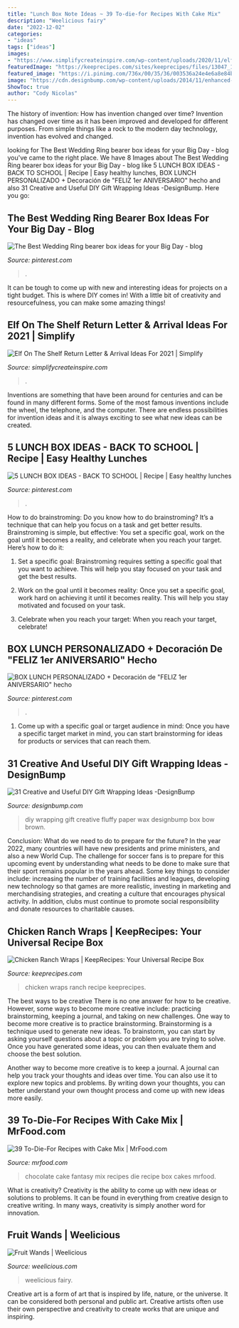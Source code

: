 ```yaml
---
title: "Lunch Box Note Ideas ~ 39 To-die-for Recipes With Cake Mix"
description: "Weelicious fairy"
date: "2022-12-02"
categories:
- "ideas"
tags: ["ideas"]
images:
- "https://www.simplifycreateinspire.com/wp-content/uploads/2020/11/elf-on-the-shelf-arrival-2-1.jpg"
featuredImage: "https://keeprecipes.com/sites/keeprecipes/files/13047_1511064798_0.jpg"
featured_image: "https://i.pinimg.com/736x/00/35/36/003536a24e4e6a8e84b5f8bcf515505d--box-lunches-coffee-break.jpg"
image: "https://cdn.designbump.com/wp-content/uploads/2014/11/enhanced-buzz-1023-1353368162-2.jpg"
ShowToc: true
author: "Cody Nicolas"
---
```



The history of invention: How has invention changed over time?
Invention has changed over time as it has been improved and developed for different purposes. From simple things like a rock to the modern day technology, invention has evolved and changed.

	

		
looking for The Best Wedding Ring bearer box ideas for your Big Day - blog you've came to the right place. We have 8 Images about The Best Wedding Ring bearer box ideas for your Big Day - blog like 5 LUNCH BOX IDEAS - BACK TO SCHOOL | Recipe | Easy healthy lunches, BOX LUNCH PERSONALIZADO + Decoración de &quot;FELIZ 1er ANIVERSARIO&quot; hecho and also 31 Creative and Useful DIY Gift Wrapping Ideas -DesignBump. Here you go:
		
    
## The Best Wedding Ring Bearer Box Ideas For Your Big Day - Blog

<img loading=lazy src="https://i.pinimg.com/736x/15/d0/5a/15d05a43dce29583af2d8eeacf57ad07.jpg" onerror="this.onerror=null;this.src='https://tse2.mm.bing.net/th?id=OIP.75kapD9ybMV1zUc60geoMQHaOC&amp;pid=15.1';" alt="The Best Wedding Ring bearer box ideas for your Big Day - blog">

_Source: pinterest.com_

>. 

	

It can be tough to come up with new and interesting ideas for projects on a tight budget. This is where DIY comes in! With a little bit of creativity and resourcefulness, you can make some amazing things!

    
## Elf On The Shelf Return Letter &amp; Arrival Ideas For 2021 | Simplify

<img loading=lazy src="https://www.simplifycreateinspire.com/wp-content/uploads/2020/11/elf-on-the-shelf-arrival-2-1.jpg" onerror="this.onerror=null;this.src='https://tse1.mm.bing.net/th?id=OIP.0a4NB0us1pllaO68qrZC5QHaNN&amp;pid=15.1';" alt="Elf On The Shelf Return Letter &amp; Arrival Ideas For 2021 | Simplify">

_Source: simplifycreateinspire.com_

>. 

	

Inventions are something that have been around for centuries and can be found in many different forms. Some of the most famous inventions include the wheel, the telephone, and the computer. There are endless possibilities for invention ideas and it is always exciting to see what new ideas can be created.

    
## 5 LUNCH BOX IDEAS - BACK TO SCHOOL | Recipe | Easy Healthy Lunches

<img loading=lazy src="https://i.pinimg.com/736x/87/ad/2d/87ad2dbe2fb671e827e6999665b55e1c.jpg" onerror="this.onerror=null;this.src='https://tse4.mm.bing.net/th?id=OIP.5PMfAvZDy8rH4aGOxHKpyAHaMW&amp;pid=15.1';" alt="5 LUNCH BOX IDEAS - BACK TO SCHOOL | Recipe | Easy healthy lunches">

_Source: pinterest.com_

>. 

	

How to do brainstroming:
Do you know how to do brainstroming? It’s a technique that can help you focus on a task and get better results. Brainstroming is simple, but effective: You set a specific goal, work on the goal until it becomes a reality, and celebrate when you reach your target. Here’s how to do it: 
1. Set a specific goal: Brainstroming requires setting a specific goal that you want to achieve. This will help you stay focused on your task and get the best results. 

2. Work on the goal until it becomes reality: Once you set a specific goal, work hard on achieving it until it becomes reality. This will help you stay motivated and focused on your task. 

3. Celebrate when you reach your target: When you reach your target, celebrate!

    
## BOX LUNCH PERSONALIZADO + Decoración De &quot;FELIZ 1er ANIVERSARIO&quot; Hecho

<img loading=lazy src="https://i.pinimg.com/736x/00/35/36/003536a24e4e6a8e84b5f8bcf515505d--box-lunches-coffee-break.jpg" onerror="this.onerror=null;this.src='https://tse1.mm.bing.net/th?id=OIP.H_rQyrDXZbB3w_XihJLp4gHaL5&amp;pid=15.1';" alt="BOX LUNCH PERSONALIZADO + Decoración de &quot;FELIZ 1er ANIVERSARIO&quot; hecho">

_Source: pinterest.com_

>. 

	

1. Come up with a specific goal or target audience in mind: Once you have a specific target market in mind, you can start brainstorming for ideas for products or services that can reach them.

    
## 31 Creative And Useful DIY Gift Wrapping Ideas -DesignBump

<img loading=lazy src="https://cdn.designbump.com/wp-content/uploads/2014/11/enhanced-buzz-1023-1353368162-2.jpg" onerror="this.onerror=null;this.src='https://tse3.mm.bing.net/th?id=OIP.jv-oy0Nj1mSJ5I2Ux2HHSAHaLH&amp;pid=15.1';" alt="31 Creative and Useful DIY Gift Wrapping Ideas -DesignBump">

_Source: designbump.com_

>diy wrapping gift creative fluffy paper wax designbump box bow brown. 

	

Conclusion: What do we need to do to prepare for the future?
In the year 2022, many countries will have new presidents and prime ministers, and also a new World Cup. The challenge for soccer fans is to prepare for this upcoming event by understanding what needs to be done to make sure that their sport remains popular in the years ahead. Some key things to consider include: increasing the number of training facilities and leagues, developing new technology so that games are more realistic, investing in marketing and merchandising strategies, and creating a culture that encourages physical activity. In addition, clubs must continue to promote social responsibility and donate resources to charitable causes.

    
## Chicken Ranch Wraps | KeepRecipes: Your Universal Recipe Box

<img loading=lazy src="https://keeprecipes.com/sites/keeprecipes/files/13047_1511064798_0.jpg" onerror="this.onerror=null;this.src='https://tse1.mm.bing.net/th?id=OIP.XIXB1bqI-v_8q41oENeFfAHaKX&amp;pid=15.1';" alt="Chicken Ranch Wraps | KeepRecipes: Your Universal Recipe Box">

_Source: keeprecipes.com_

>chicken wraps ranch recipe keeprecipes. 

	

The best ways to be creative
There is no one answer for how to be creative. However, some ways to become more creative include: practicing brainstorming, keeping a journal, and taking on new challenges.
One way to become more creative is to practice brainstorming. Brainstorming is a technique used to generate new ideas. To brainstorm, you can start by asking yourself questions about a topic or problem you are trying to solve. Once you have generated some ideas, you can then evaluate them and choose the best solution.

Another way to become more creative is to keep a journal. A journal can help you track your thoughts and ideas over time. You can also use it to explore new topics and problems. By writing down your thoughts, you can better understand your own thought process and come up with new ideas more easily.

    
## 39 To-Die-For Recipes With Cake Mix | MrFood.com

<img loading=lazy src="https://irepo.primecp.com/2015/06/224464/Chocolate-Fantasy_ExtraLarge1000_ID-1043255.jpg?v=1043255" onerror="this.onerror=null;this.src='https://tse4.mm.bing.net/th?id=OIP.wtUI6vDMAPu9V6q_J8hONAHaE8&amp;pid=15.1';" alt="39 To-Die-For Recipes with Cake Mix | MrFood.com">

_Source: mrfood.com_

>chocolate cake fantasy mix recipes die recipe box cakes mrfood. 

	

What is creativity?
Creativity is the ability to come up with new ideas or solutions to problems. It can be found in everything from creative design to creative writing. In many ways, creativity is simply another word for innovation.

    
## Fruit Wands | Weelicious

<img loading=lazy src="https://weelicious.com/imager/weelicious_com/wp-content/uploads/2012/03/Fruit-Wands_4bc69d0481021c299b9329d2b470c61d.jpg" onerror="this.onerror=null;this.src='https://tse1.mm.bing.net/th?id=OIP.5CwfPEMPv1X_bMk9ahcYhwHaJ4&amp;pid=15.1';" alt="Fruit Wands | Weelicious">

_Source: weelicious.com_

>weelicious fairy. 

	

Creative art is a form of art that is inspired by life, nature, or the universe. It can be considered both personal and public art. Creative artists often use their own perspective and creativity to create works that are unique and inspiring.

